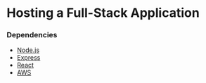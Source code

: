# Hosting a Full-Stack Application

### Dependencies

- [Node.js](https://nodejs.org/en/)
- [Express](https://expressjs.com/)
- [React](https://reactjs.org/)
- [AWS](https://aws.amazon.com/)
